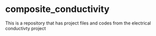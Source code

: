 # composite_conductivity
This is a repository that has project files and codes from the electrical conductivty project
